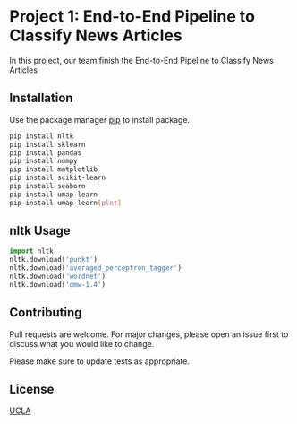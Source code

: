 # Project 1: End-to-End Pipeline to Classify News Articles

In this project, our team finish the End-to-End Pipeline to Classify News Articles

## Installation

Use the package manager [pip](https://pip.pypa.io/en/stable/) to install package.

```bash
pip install nltk
pip install sklearn
pip install pandas
pip install numpy
pip install matplotlib
pip install scikit-learn
pip install seaborn
pip install umap-learn
pip install umap-learn[plot]
```

## nltk Usage

```python
import nltk
nltk.download('punkt')
nltk.download('averaged_perceptron_tagger')
nltk.download('wordnet')
nltk.download('omw-1.4')
```

## Contributing

Pull requests are welcome. For major changes, please open an issue first
to discuss what you would like to change.

Please make sure to update tests as appropriate.

## License

[UCLA](https://choosealicense.com/licenses/ucla/)